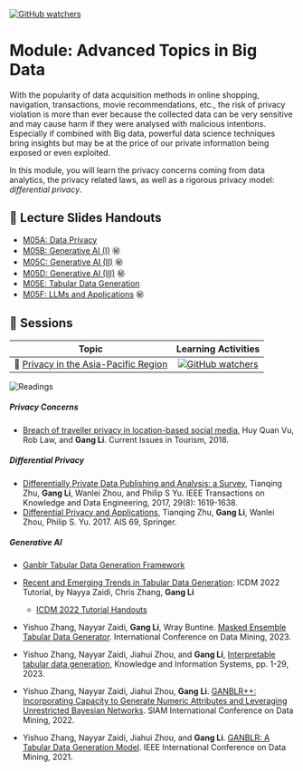 [![GitHub watchers](https://img.shields.io/badge/tulip--lab-Modern--Data--Science-brightgreen)](../README.md)


# Module: Advanced Topics in Big Data
 
With the popularity of data acquisition methods in online shopping, navigation, transactions, movie recommendations, etc., the risk of privacy violation is more than ever because the collected data can be very sensitive and may cause harm if they were analysed with malicious intentions. Especially if combined with Big data, powerful data science techniques bring insights but may be at the price of our private information being exposed or even exploited.


In this module, you will learn the privacy concerns coming from data analytics, the privacy related laws, as well as a rigorous privacy model: *differential privacy*. 

## :notebook_with_decorative_cover: Lecture Slides Handouts

- [M05A: Data Privacy](https://github.com/tulip-lab/handouts/blob/main/mds/SIT742M05A.pdf)  
- [M05B: Generative AI (I)](https://github.com/tulip-lab/handouts/blob/main/mds/SIT742M05B.pdf)  :secret:
- [M05C: Generative AI (II)](https://github.com/tulip-lab/handouts/blob/main/mds/SIT742M05C.pdf)  :secret:
- [M05D: Generative AI (III)](https://github.com/tulip-lab/handouts/blob/main/mds/SIT742M05D.pdf)  :secret:
- [M05E: Tabular Data Generation](https://github.com/tulip-lab/handouts/blob/main/mds/SIT742M05E.pdf)  
- [M05F: LLMs and Applications](https://github.com/tulip-lab/handouts/blob/main/mds/SIT742M05F.pdf)  :secret:

## :microscope: Sessions

| Topic         | Learning Activities         |   
| ------------- |:-------------:|   
| :page_with_curl: [Privacy in the Asia-Pacific Region](M05B-Laws.md) |  [![GitHub watchers](https://img.shields.io/badge/MDS-Learning--Activity-yellow)](M05B-Laws.md#Activity) |


![Readings](https://img.shields.io/badge/MDS-Readings-red)

##### Privacy Concerns
- [Breach of traveller privacy in location-based social media](https://doi.org/10.1080/13683500.2018.1553151), Huy Quan Vu, Rob Law, and **Gang Li**.  Current Issues in Tourism, 2018.

##### Differential Privacy

- [Differentially Private Data Publishing and Analysis: a Survey](https://doi.org/10.1109/TKDE.2017.2697856), Tianqing Zhu, **Gang Li**, Wanlei Zhou, and Philip S Yu. IEEE Transactions on Knowledge and Data Engineering, 2017, 29(8): 1619-1638.
- [Differential Privacy and Applications](https://www.springer.com/in/book/9783319620022), Tianqing Zhu, **Gang Li**, Wanlei Zhou, Philip S. Yu.  2017. AIS 69, Springer.

##### Generative AI

- [Ganblr Tabular Data Generation Framework](https://github.com/tulip-lab/ganblr)
- [Recent and Emerging Trends in Tabular Data Generation](https://www.tulip.org.au/tutorials/ganblr/ICDM2022): ICDM 2022 Tutorial, by Nayya Zaidi, Chris Zhang, **Gang Li**
  - [ICDM 2022 Tutorial Handouts](https://drive.google.com/file/d/1YkrJOKqObmbb9ZErKV2PA-yq0lNb3l5-/view?usp=share_link)  

- Yishuo Zhang, Nayyar Zaidi, **Gang Li**, Wray Buntine. [Masked Ensemble Tabular Data Generator](https://doi.org/10.1109/ICDM58522.2023.00093). International Conference on Data Mining, 2023.
- Yishuo Zhang, Nayyar Zaidi, Jiahui Zhou, and **Gang Li**, [Interpretable tabular data generation](https://link.springer.com/article/10.1007/s10115-023-01834-5), Knowledge and Information Systems, pp. 1-29, 2023.
- Yishuo Zhang, Nayyar Zaidi, Jiahui Zhou, **Gang Li**. [GANBLR++: Incorporating Capacity to Generate Numeric Attributes and Leveraging Unrestricted Bayesian Networks](https://doi.org/10.1137/1.9781611977172.34). SIAM International Conference on Data Mining, 2022.
- Yishuo Zhang, Nayyar Zaidi, Jiahui Zhou, and **Gang Li**. [GANBLR: A Tabular Data Generation Model](https://ieeexplore.ieee.org/abstract/document/9679177). IEEE International Conference on Data Mining, 2021.
